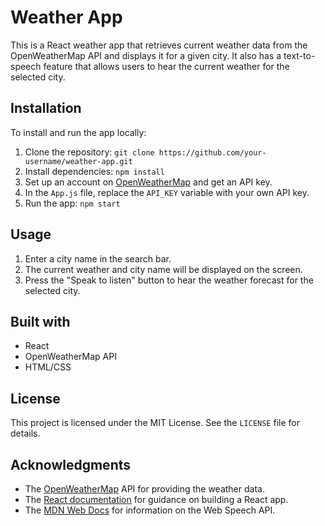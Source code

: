 # Weather App

This is a React weather app that retrieves current weather data from the OpenWeatherMap API and displays it for a given city. It also has a text-to-speech feature that allows users to hear the current weather for the selected city.

## Installation

To install and run the app locally:

1. Clone the repository: `git clone https://github.com/your-username/weather-app.git`
2. Install dependencies: `npm install`
3. Set up an account on [OpenWeatherMap](https://openweathermap.org/) and get an API key.
4. In the `App.js` file, replace the `API_KEY` variable with your own API key.
5. Run the app: `npm start`

## Usage

1. Enter a city name in the search bar.
2. The current weather and city name will be displayed on the screen.
3. Press the "Speak to listen" button to hear the weather forecast for the selected city.

## Built with

- React
- OpenWeatherMap API
- HTML/CSS

## License

This project is licensed under the MIT License. See the `LICENSE` file for details.

## Acknowledgments

- The [OpenWeatherMap](https://openweathermap.org/) API for providing the weather data.
- The [React documentation](https://reactjs.org/docs/getting-started.html) for guidance on building a React app.
- The [MDN Web Docs](https://developer.mozilla.org/en-US/docs/Web/API/Web_Speech_API) for information on the Web Speech API.